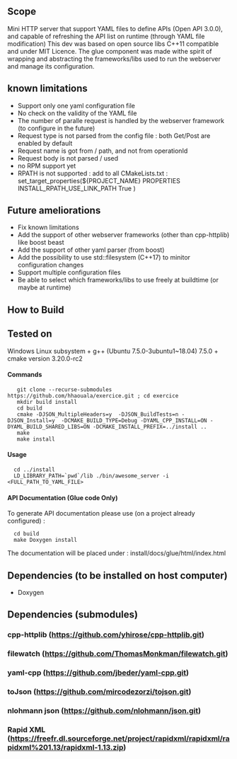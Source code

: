 

## Scope 

Mini HTTP server that support YAML files to define APIs (Open API 3.0.0), and capable of refreshing the API list on runtime (through YAML file modification)
This dev was based on open source libs C++11 compatible and under MIT Licence.
The glue component was made withe spirit of wrapping and abstracting the frameworks/libs used to run the webserver and manage its configuration.

## known limitations

- Support only one yaml configuration file
- No check on the validity of the YAML file
- The number of paralle request is handled by the webserver framework (to configure in the future)
- Request type is not parsed from the config file : both Get/Post are enabled by default
- Request name is got from / path, and not from operationId
- Request body is not parsed / used
- no RPM support yet
- RPATH is not supported : add to all CMakeLists.txt :
    set_target_properties(${PROJECT_NAME}
       PROPERTIES
           INSTALL_RPATH_USE_LINK_PATH True
     )

## Future ameliorations

- Fix known limitations
- Add the support of other webserver frameworks (other than cpp-httplib) like boost beast
- Add the support of other yaml parser (from boost)
- Add the possibility to use std::filesystem (C++17) to minitor configuration changes
- Support multiple configuration files
- Be able to select which frameworks/libs to use freely at buildtime (or maybe at runtime)

## How to Build

Tested on
---------------
Windows Linux subsystem + g++ (Ubuntu 7.5.0-3ubuntu1~18.04) 7.5.0 + cmake version 3.20.0-rc2

#### Commands
``` shell
   git clone --recurse-submodules https://github.com/hhaouala/exercice.git ; cd exercice
   mkdir build install
   cd build
   cmake -DJSON_MultipleHeaders=y  -DJSON_BuildTests=n -DJSON_Install=y  -DCMAKE_BUILD_TYPE=Debug -DYAML_CPP_INSTALL=ON -DYAML_BUILD_SHARED_LIBS=ON -DCMAKE_INSTALL_PREFIX=../install ..
   make
   make install
```

#### Usage
``` shell
  cd ../install
  LD_LIBRARY_PATH=`pwd`/lib ./bin/awesome_server -i <FULL_PATH_TO_YAML_FILE>
```

#### API Documentation (Glue code Only)

To generate API documentation please use (on a project already configured) :
``` shell
  cd build
  make Doxygen install
```
The documentation will be placed under : install/docs/glue/html/index.html


## Dependencies (to be installed on host computer)

- Doxygen

## Dependencies (submodules)

### cpp-httplib (https://github.com/yhirose/cpp-httplib.git)

### filewatch (https://github.com/ThomasMonkman/filewatch.git)

### yaml-cpp (https://github.com/jbeder/yaml-cpp.git)

### toJson (https://github.com/mircodezorzi/tojson.git)

### nlohmann json (https://github.com/nlohmann/json.git)

### Rapid XML (https://freefr.dl.sourceforge.net/project/rapidxml/rapidxml/rapidxml%201.13/rapidxml-1.13.zip)


